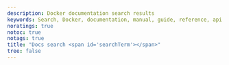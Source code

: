 ```yaml
---
description: Docker documentation search results
keywords: Search, Docker, documentation, manual, guide, reference, api
noratings: true
notoc: true
notags: true
title: "Docs search <span id='searchTerm'></span>"
tree: false
---
```


<style type='text/css'>
#my-cse1 { all: initial !important; all: default !important; }
#my-cse1 table, #my-cse1 table tr, #my-cse1 table tr th, #my-cse1 table tr td, .gs-bidi-start-align { border: 0px !important; padding: 0px !important; line-height: initial !important; margin: 0px !important; }
.gs-snippet { margin-top: 0px !important; margin-bottom: 0px !important; padding: 0px !important; color: #999}
.gs-webResult .gs-result .gs-no-results-result { padding: 10px !important; }
.gs-per-result-labels { display: none !important; }
.gsc-url-top, .gsc-thumbnail-inside, .gs-spelling { padding: 0px !important; }
.gcsc-branding { padding-right: 0px !important; }
.gsc-tabHeader.gsc-tabhActive, .gsc-tabsArea { border-color: #CCC !important; }
.gcs-input, #gsc-i-id1 { padding: 5px 5px 5px 5px !important; }
#gscb_a, .gscb_a { padding: 3px 0px 0px 0px !important;}
.gsc-control-cse, .gsc-control-cse-en { padding: 0px !important; }
.gsc-result-info { padding-bottom: 0px !important; }
</style>

<div id="glossaryMatch"></div>

<script defer>
// Replace the subscriptionKey string value with your valid subscription key.
var subscriptionKey = "a71972579d8640d38b3bc859d7c4f1c3";
var customconfig = "3956951448";

function doBingPagingSearch(page) {

    var searchText = decodeURI(getQueryString().q);
    if (searchText != "undefined" && searchText != '') {
        if (page == "undefined") {
            page = 1;
            startPos = 0;
        } else {
            startPos = (page - 1) * 10;
        }

        var bingEndPoint = "https://api.cognitive.microsoft.com/bingcustomsearch/v5.0/search";

        // Request parameters.
        var reqParams = {
            "q": searchText,
            "customconfig": customconfig,
            "responseFilter": "Webpages",
            "mkt": "en-us",
            "safesearch": "Moderate",
            "count": "10",
            "offset": startPos,
        };

        $.ajax({
            url: bingEndPoint + "?" + $.param(reqParams),
            beforeSend: function (xhrObj) {
            xhrObj.setRequestHeader("Content-Type", "application/json");
            xhrObj.setRequestHeader("Ocp-Apim-Subscription-Key", subscriptionKey);
            },
            type: "GET",
        })
        .done(function (data) {
            var pageHits = data.webPages.value;
            var totalPageHits = data.webPages.totalEstimatedMatches;

            if (totalPageHits != 0) {
                var totalPageNum = Math.ceil(totalPageHits / 10);
                var $pagination = $('#pagination-result');
                var paginationOpts = {
                    totalPages: totalPageNum,
                    visiblePages: 5,
                    first: '首页',
                    last: '尾页',
                    prev: '上页',
                    next: '下页',
                    initiateStartPageClick: false,
                    onPageClick: function (event, page) {
                        doBingPagingSearch(page);
                    }
                };

                $pagination.twbsPagination(paginationOpts);

                var searchResult = "<div class='result-total'>总共 "+ totalPageHits + " 条结果</div>";

                for (var i = 0; i < pageHits.length; i++) {
                    var item = pageHits[i];

                    var title = item.name;
                    var url = item.url;
                    var desc = item.snippet;
                    var descHtml = "<div class='result-desc'>" + desc + "</div>";

                    // hightlight keywords start
                    searchText = searchText.replace(/(\s+)/, "(<[^>]+>)*$1(<[^>]+>)*");
                    var pattern = new RegExp("(" + searchText + ")", "gi");

                    title = title.replace(pattern, "<b>$1</b>");
                    title = title.replace(/(<b>[^<>]*)((<[^>]+>)+)([^<>]*<\/b>)/, "$1</b>$2<b>$4");
                    // hightlight keywords end

                    var titleHtml = "<a class='result-title' href='" + url + "'>" + title + "</a>";

                    var urlHtml = "<div class='result-url'>" + url + "</div>";

                    searchResultHtml += "<div class='result-wrap'>" + titleHtml + urlHtml + descHtml + "</div>";

                }

                $("#search-result").html(searchResultHtml);
            } else {
                var noResultHtml = '没有结果!';
                $("#search-result").html(noResultHtml);
            }

        })
        .fail(function (jqXHR, textStatus, errorThrown) {
            var errorString = (errorThrown === "") ? "Error. " : errorThrown + " (" + jqXHR.status + "): ";
            errorString += (jqXHR.responseText === "") ? "" : (jQuery.parseJSON(jqXHR.responseText).message) ?
            jQuery.parseJSON(jqXHR.responseText).message : jQuery.parseJSON(jqXHR.responseText).error.message;
            console.log(errorString);
        });
    }
}

function getQueryString() {
    var vars = [], hash;
    var hashes = window.location.href.slice(window.location.href.indexOf('?') + 1).split('&');
    for (var i = 0; i < hashes.length; i++) {
        hash = hashes[i].split('=');
        vars.push(hash[0]);
        vars[hash[0]] = hash[1];
    }
    return vars;
}

setTimeout(function(){

  $(document).ready(function () {

      $(document).ajaxStart(function(){
          $("#ajax_loading").show();
      }).ajaxComplete(function(){
          $("#ajax_loading").hide();
      });

      doBingPagingSearch();

  });

  $(document).ready(function() {
    if (decodeURI(queryString().q) != "undefined" && decodeURI(queryString().q) && decodeURI(queryString().q).length > 0) {
      $("#st-search-input").val(decodeURI(queryString().q));
      $("#st-search-input").focus();
      $("#searchTerm").html("results for: " + decodeURI(queryString().q))
    }
  });
}, 1);
</script>
